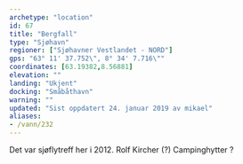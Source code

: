 ```yaml
---
archetype: "location"
id: 67
title: "Bergfall"
type: "Sjøhavn"
regioner: ["Sjøhavner Vestlandet - NORD"]
gps: "63° 11' 37.752\", 8° 34' 7.716\""
coordinates: [63.19382,8.56881]
elevation: ""
landing: "Ukjent"
docking: "Småbåthavn"
warning: ""
updated: "Sist oppdatert 24. januar 2019 av mikael"
aliases:
- /vann/232
---
```


Det var sjøflytreff her i 2012. Rolf Kircher (?) Campinghytter ?
